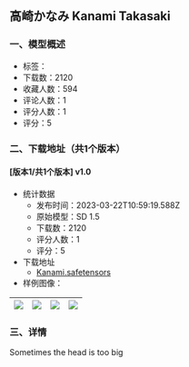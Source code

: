 ## 高崎かなみ Kanami Takasaki
### 一、模型概述

- 标签：
- 下载数：2120
- 收藏人数：594
- 评论人数：1
- 评分人数：1
- 评分：5

### 二、下载地址（共1个版本）

#### [版本1/共1个版本] v1.0

- 统计数据
  - 发布时间：2023-03-22T10:59:19.588Z
  - 原始模型：SD 1.5
  - 下载数：2120
  - 评分人数：1
  - 评分：5
- 下载地址
  - [Kanami.safetensors](https://civitai.com/api/download/models/27284)
- 样例图像：

| <img src="https://image.civitai.com/xG1nkqKTMzGDvpLrqFT7WA/822dd9b8-da69-40f2-8a2d-ea12d1980900/width=450/300342.jpeg" /> | <img src="https://image.civitai.com/xG1nkqKTMzGDvpLrqFT7WA/e2371e71-4049-4477-c432-2140e4552600/width=450/300341.jpeg" /> | <img src="https://image.civitai.com/xG1nkqKTMzGDvpLrqFT7WA/0676198a-5cd8-47e3-54da-b1af8bb9d400/width=450/300340.jpeg" /> | <img src="https://image.civitai.com/xG1nkqKTMzGDvpLrqFT7WA/1c22bdfb-caa7-4ae3-d53d-203f02e52e00/width=450/300339.jpeg" /> |
| ---- | ---- | ---- | ---- |


### 三、详情
<p>Sometimes the head is too big</p>
